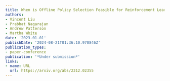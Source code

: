 ```yaml
---
title: When is Offline Policy Selection Feasible for Reinforcement Learning?
authors:
- Vincent Liu
- Prabhat Nagarajan
- Andrew Patterson
- Martha White
date: '2023-01-01'
publishDate: '2024-08-21T01:36:10.970846Z'
publication_types:
- paper-conference
publication: '*Under submission*'
links:
- name: URL
  url: https://arxiv.org/abs/2312.02355
---
```

